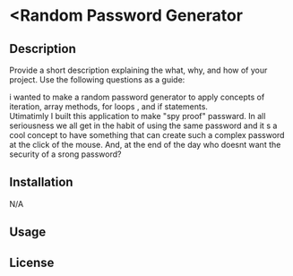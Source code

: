 # <Random Password Generator

## Description

Provide a short description explaining the what, why, and how of your project. Use the following questions as a guide:

i wanted to make a random password generator to apply concepts of iteration, array methods, for loops , and if statements.  
Utimatimly I built this application to make "spy proof" passward. In all seriousness we all get in the habit of using the
same password and it s a cool concept to have something that can create such a complex password at the click of the mouse.
And, at the end of the day who doesnt want the security of a srong password?


## Installation

N/A

## Usage



## License




